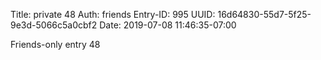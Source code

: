Title: private 48
Auth: friends
Entry-ID: 995
UUID: 16d64830-55d7-5f25-9e3d-5066c5a0cbf2
Date: 2019-07-08 11:46:35-07:00

Friends-only entry 48
